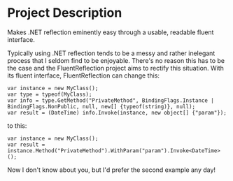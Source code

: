 # Project Description
Makes .NET reflection eminently easy through a usable, readable fluent interface.

Typically using .NET reflection tends to be a messy and rather inelegant process that I seldom find to be enjoyable. There's no reason this has to be the case and the FluentReflection project aims to rectify this situation. With its fluent interface, FluentReflection can change this:

```
var instance = new MyClass();
var type = typeof(MyClass);
var info = type.GetMethod("PrivateMethod", BindingFlags.Instance | BindingFlags.NonPublic, null, new[] {typeof(string)}, null);
var result = (DateTime) info.Invoke(instance, new object[] {"param"});
```

to this:

```
var instance = new MyClass();
var result = instance.Method("PrivateMethod").WithParam("param").Invoke<DateTime>();
```

Now I don't know about you, but I'd prefer the second example any day!